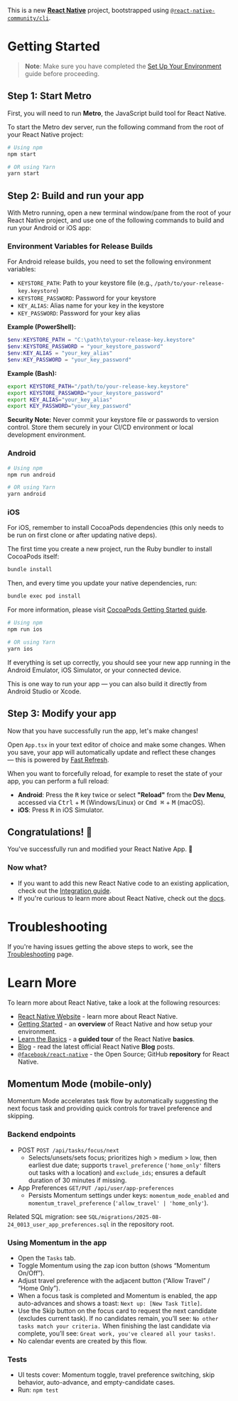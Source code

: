This is a new [**React Native**](https://reactnative.dev) project, bootstrapped using [`@react-native-community/cli`](https://github.com/react-native-community/cli).

# Getting Started

> **Note**: Make sure you have completed the [Set Up Your Environment](https://reactnative.dev/docs/set-up-your-environment) guide before proceeding.

## Step 1: Start Metro

First, you will need to run **Metro**, the JavaScript build tool for React Native.

To start the Metro dev server, run the following command from the root of your React Native project:

```sh
# Using npm
npm start

# OR using Yarn
yarn start
```

## Step 2: Build and run your app

With Metro running, open a new terminal window/pane from the root of your React Native project, and use one of the following commands to build and run your Android or iOS app:

### Environment Variables for Release Builds

For Android release builds, you need to set the following environment variables:

- `KEYSTORE_PATH`: Path to your keystore file (e.g., `/path/to/your-release-key.keystore`)
- `KEYSTORE_PASSWORD`: Password for your keystore
- `KEY_ALIAS`: Alias name for your key in the keystore
- `KEY_PASSWORD`: Password for your key alias

**Example (PowerShell):**
```powershell
$env:KEYSTORE_PATH = "C:\path\to\your-release-key.keystore"
$env:KEYSTORE_PASSWORD = "your_keystore_password"
$env:KEY_ALIAS = "your_key_alias"
$env:KEY_PASSWORD = "your_key_password"
```

**Example (Bash):**
```bash
export KEYSTORE_PATH="/path/to/your-release-key.keystore"
export KEYSTORE_PASSWORD="your_keystore_password"
export KEY_ALIAS="your_key_alias"
export KEY_PASSWORD="your_key_password"
```

**Security Note:** Never commit your keystore file or passwords to version control. Store them securely in your CI/CD environment or local development environment.

### Android

```sh
# Using npm
npm run android

# OR using Yarn
yarn android
```

### iOS

For iOS, remember to install CocoaPods dependencies (this only needs to be run on first clone or after updating native deps).

The first time you create a new project, run the Ruby bundler to install CocoaPods itself:

```sh
bundle install
```

Then, and every time you update your native dependencies, run:

```sh
bundle exec pod install
```

For more information, please visit [CocoaPods Getting Started guide](https://guides.cocoapods.org/using/getting-started.html).

```sh
# Using npm
npm run ios

# OR using Yarn
yarn ios
```

If everything is set up correctly, you should see your new app running in the Android Emulator, iOS Simulator, or your connected device.

This is one way to run your app — you can also build it directly from Android Studio or Xcode.

## Step 3: Modify your app

Now that you have successfully run the app, let's make changes!

Open `App.tsx` in your text editor of choice and make some changes. When you save, your app will automatically update and reflect these changes — this is powered by [Fast Refresh](https://reactnative.dev/docs/fast-refresh).

When you want to forcefully reload, for example to reset the state of your app, you can perform a full reload:

- **Android**: Press the <kbd>R</kbd> key twice or select **"Reload"** from the **Dev Menu**, accessed via <kbd>Ctrl</kbd> + <kbd>M</kbd> (Windows/Linux) or <kbd>Cmd ⌘</kbd> + <kbd>M</kbd> (macOS).
- **iOS**: Press <kbd>R</kbd> in iOS Simulator.

## Congratulations! :tada:

You've successfully run and modified your React Native App. :partying_face:

### Now what?

- If you want to add this new React Native code to an existing application, check out the [Integration guide](https://reactnative.dev/docs/integration-with-existing-apps).
- If you're curious to learn more about React Native, check out the [docs](https://reactnative.dev/docs/getting-started).

# Troubleshooting

If you're having issues getting the above steps to work, see the [Troubleshooting](https://reactnative.dev/docs/troubleshooting) page.

# Learn More

To learn more about React Native, take a look at the following resources:

- [React Native Website](https://reactnative.dev) - learn more about React Native.
- [Getting Started](https://reactnative.dev/docs/environment-setup) - an **overview** of React Native and how setup your environment.
- [Learn the Basics](https://reactnative.dev/docs/getting-started) - a **guided tour** of the React Native **basics**.
- [Blog](https://reactnative.dev/blog) - read the latest official React Native **Blog** posts.
- [`@facebook/react-native`](https://github.com/facebook/react-native) - the Open Source; GitHub **repository** for React Native.

## Momentum Mode (mobile-only)

Momentum Mode accelerates task flow by automatically suggesting the next focus task and providing quick controls for travel preference and skipping.

### Backend endpoints
- POST `POST /api/tasks/focus/next`
  - Selects/unsets/sets focus; prioritizes high > medium > low, then earliest due date; supports `travel_preference` (`'home_only'` filters out tasks with a location) and `exclude_ids`; ensures a default duration of 30 minutes if missing.
- App Preferences `GET/PUT /api/user/app-preferences`
  - Persists Momentum settings under keys: `momentum_mode_enabled` and `momentum_travel_preference` (`'allow_travel' | 'home_only'`).

Related SQL migration: see `SQL/migrations/2025-08-24_0013_user_app_preferences.sql` in the repository root.

### Using Momentum in the app
- Open the `Tasks` tab.
- Toggle Momentum using the zap icon button (shows “Momentum On/Off”).
- Adjust travel preference with the adjacent button (“Allow Travel” / “Home Only”).
- When a focus task is completed and Momentum is enabled, the app auto-advances and shows a toast: `Next up: [New Task Title]`.
- Use the Skip button on the focus card to request the next candidate (excludes current task). If no candidates remain, you’ll see: `No other tasks match your criteria.` When finishing the last candidate via complete, you’ll see: `Great work, you've cleared all your tasks!`.
- No calendar events are created by this flow.

### Tests
- UI tests cover: Momentum toggle, travel preference switching, skip behavior, auto-advance, and empty-candidate cases.
- Run: `npm test`
